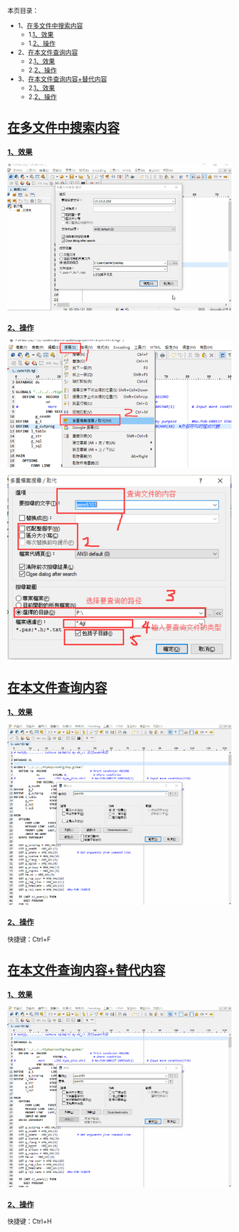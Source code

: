 本页目录：
- 1、[在多文件中搜索内容](#PSPad-01)
    - 1.[1、效果](#PSPad-01-01)
    - 1.[2、操作](#PSPad-01-02)
- 2、[在本文件查询内容](#PSPad-02)
    - 2.[1、效果](#PSPad-02-01)
    - 2.[2、操作](#PSPad-02-01)
- 3、[在本文件查询内容+替代内容](#PSPad-03)
    - 2.[1、效果](#PSPad-03-01)
    - 2.[2、操作](#PSPad-03-02)

# <a name="PSPad-01" href="#" >在多文件中搜索内容</a>

### <a name="PSPad-01-01" href="#" >1、效果</a>

![](image/5-1.gif)

### <a name="PSPad-01-02" href="#" >2、操作</a>

![](image/5-2.png)

![](image/5-3.png)


# <a name="PSPad-02" href="#" >在本文件查询内容</a>
### <a name="PSPad-02-01" href="#" >1、效果</a>

![](image/5-4.gif)

### <a name="PSPad-02-02" href="#" >2、操作</a>

快捷键：Ctrl+F


# <a name="PSPad-03" href="#" >在本文件查询内容+替代内容</a>
### <a name="PSPad-03-01" href="#" >1、效果</a>

![](image/5-5.gif)

### <a name="PSPad-03-02" href="#" >2、操作</a>

快捷键：Ctrl+H
